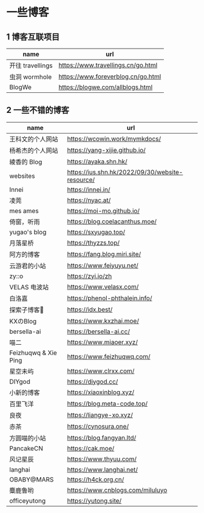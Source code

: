 # 一些博客

## 1 博客互联项目
| name   | url  |
| ---- | ---- |
|开往 travellings  | <https://www.travellings.cn/go.html> |
|虫洞 wormhole | <https://www.foreverblog.cn/go.html> |
|BlogWe |<https://blogwe.com/allblogs.html>|

## 2 一些不错的博客
| name   | url  |
| ---- | ---- |
|王科文的个人网站 |<https://wcowin.work/mymkdocs/>|
|杨希杰的个人网站 |<https://yang-xijie.github.io/>|
|綾香的 Blog     |<https://ayaka.shn.hk/>|
|websites |<https://ius.shn.hk/2022/09/30/website-resource/>|
|Innei   |<https://innei.in/>|
|凌莞    |<https://nyac.at/>|
|mes ames    |<https://moi-mo.github.io/>|
|倚窗，听雨  |<https://blog.coelacanthus.moe/>|
|yugao's blog    |<https://sxyugao.top/>|
|月落星桥    |<https://thyzzs.top/>|
|阿方的博客  |<https://fang.blog.miri.site/>|
|云游君的小站    |<https://www.feiyuyu.net/>|
|zy::o   |<https://zyi.io/zh>|
|VELAS 电波站    |<https://www.velasx.com/>|
|白洛嘉  |<https://phenol-phthalein.info/>|
|探索子博客🍁    |<https://idx.best/>|
|KXのBlog    |<https://www.kxzhai.moe/>|
|bersella-ai     |<https://bersella-ai.cc/>|
|喵二    |<https://www.miaoer.xyz/>|
|Feizhuqwq & Xie Ping    |<https://www.feizhuqwq.com/>|
|星空未屿    |<https://www.clrxx.com/>|
|DIYgod  |<https://diygod.cc/>|
|小新的博客  |<https://xiaoxinblog.xyz/>|
|百里飞洋    |<https://blog.meta-code.top/>|
|良夜    |<https://liangye-xo.xyz/>|
|赤茶    |<https://cynosura.one/>|
|方圆喵的小站    |<https://blog.fangyan.ltd/>|
|PancakeCN  |<https://cak.moe/>|
|风记星辰   |<https://www.thyuu.com/>|
|langhai    |<https://www.langhai.net/>|
|OBABY@MARS |<https://h4ck.org.cn/>|
|麋鹿鲁哟  |<https://www.cnblogs.com/miluluyo>|
|officeyutong    |<https://yutong.site/>|
